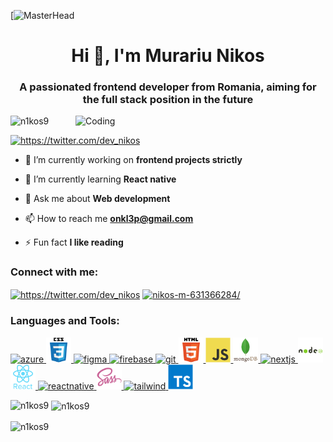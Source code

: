 [![MasterHead]([[https://1.bp.blogspot.com/-7A4WynwLsMw/XbBpCXG8fHI/AAAAAAAAMt4/uOa1bpLskYgrwGbllhSu2SDj_Mig8SXJQCLcBGAsYHQ/s1600/2000_600px.gif](https://user-images.githubusercontent.com/95478989/198955082-6e78ebb5-e1e4-49f9-8d32-6e5af3984dcd.gif)](https://user-images.githubusercontent.com/95478989/198955082-6e78ebb5-e1e4-49f9-8d32-6e5af3984dcd.gif))
<h1 align="center">Hi 👋, I'm Murariu Nikos</h1>
<h3 align="center">A passionated frontend developer from Romania, aiming for the full stack position in the future</h3>
<img align="right" alt="Coding" width="400" src="https://cdn.dribbble.com/users/638428/screenshots/3641004/code2.gif">

<p align="left"> <img src="https://komarev.com/ghpvc/?username=n1kos9&label=Profile%20views&color=0e75b6&style=flat" alt="n1kos9" /> </p>

<p align="left"> <a href="https://twitter.com/https://twitter.com/dev_nikos" target="blank"><img src="https://img.shields.io/twitter/follow/https://twitter.com/dev_nikos?logo=twitter&style=for-the-badge" alt="https://twitter.com/dev_nikos" /></a> </p>

- 🔭 I’m currently working on **frontend projects strictly**

- 🌱 I’m currently learning **React native**

- 💬 Ask me about **Web development**

- 📫 How to reach me **onkl3p@gmail.com**

- ⚡ Fun fact **I like reading**

<h3 align="left">Connect with me:</h3>
<p align="left">
<a href="https://twitter.com/https://twitter.com/dev_nikos" target="blank"><img align="center" src="https://raw.githubusercontent.com/rahuldkjain/github-profile-readme-generator/master/src/images/icons/Social/twitter.svg" alt="https://twitter.com/dev_nikos" height="30" width="40" /></a>
<a href="https://linkedin.com/in/nikos-m-631366284/" target="blank"><img align="center" src="https://raw.githubusercontent.com/rahuldkjain/github-profile-readme-generator/master/src/images/icons/Social/linked-in-alt.svg" alt="nikos-m-631366284/" height="30" width="40" /></a>
</p>

<h3 align="left">Languages and Tools:</h3>
<p align="left"> <a href="https://azure.microsoft.com/en-in/" target="_blank" rel="noreferrer"> <img src="https://www.vectorlogo.zone/logos/microsoft_azure/microsoft_azure-icon.svg" alt="azure" width="40" height="40"/> </a> <a href="https://www.w3schools.com/css/" target="_blank" rel="noreferrer"> <img src="https://raw.githubusercontent.com/devicons/devicon/master/icons/css3/css3-original-wordmark.svg" alt="css3" width="40" height="40"/> </a> <a href="https://www.figma.com/" target="_blank" rel="noreferrer"> <img src="https://www.vectorlogo.zone/logos/figma/figma-icon.svg" alt="figma" width="40" height="40"/> </a> <a href="https://firebase.google.com/" target="_blank" rel="noreferrer"> <img src="https://www.vectorlogo.zone/logos/firebase/firebase-icon.svg" alt="firebase" width="40" height="40"/> </a> <a href="https://git-scm.com/" target="_blank" rel="noreferrer"> <img src="https://www.vectorlogo.zone/logos/git-scm/git-scm-icon.svg" alt="git" width="40" height="40"/> </a> <a href="https://www.w3.org/html/" target="_blank" rel="noreferrer"> <img src="https://raw.githubusercontent.com/devicons/devicon/master/icons/html5/html5-original-wordmark.svg" alt="html5" width="40" height="40"/> </a> <a href="https://developer.mozilla.org/en-US/docs/Web/JavaScript" target="_blank" rel="noreferrer"> <img src="https://raw.githubusercontent.com/devicons/devicon/master/icons/javascript/javascript-original.svg" alt="javascript" width="40" height="40"/> </a> <a href="https://www.mongodb.com/" target="_blank" rel="noreferrer"> <img src="https://raw.githubusercontent.com/devicons/devicon/master/icons/mongodb/mongodb-original-wordmark.svg" alt="mongodb" width="40" height="40"/> </a> <a href="https://nextjs.org/" target="_blank" rel="noreferrer"> <img src="https://cdn.worldvectorlogo.com/logos/nextjs-2.svg" alt="nextjs" width="40" height="40"/> </a> <a href="https://nodejs.org" target="_blank" rel="noreferrer"> <img src="https://raw.githubusercontent.com/devicons/devicon/master/icons/nodejs/nodejs-original-wordmark.svg" alt="nodejs" width="40" height="40"/> </a> <a href="https://reactjs.org/" target="_blank" rel="noreferrer"> <img src="https://raw.githubusercontent.com/devicons/devicon/master/icons/react/react-original-wordmark.svg" alt="react" width="40" height="40"/> </a> <a href="https://reactnative.dev/" target="_blank" rel="noreferrer"> <img src="https://reactnative.dev/img/header_logo.svg" alt="reactnative" width="40" height="40"/> </a> <a href="https://sass-lang.com" target="_blank" rel="noreferrer"> <img src="https://raw.githubusercontent.com/devicons/devicon/master/icons/sass/sass-original.svg" alt="sass" width="40" height="40"/> </a> <a href="https://tailwindcss.com/" target="_blank" rel="noreferrer"> <img src="https://www.vectorlogo.zone/logos/tailwindcss/tailwindcss-icon.svg" alt="tailwind" width="40" height="40"/> </a> <a href="https://www.typescriptlang.org/" target="_blank" rel="noreferrer"> <img src="https://raw.githubusercontent.com/devicons/devicon/master/icons/typescript/typescript-original.svg" alt="typescript" width="40" height="40"/> </a> </p>

<p><img align="left" src="https://github-readme-stats.vercel.app/api/top-langs?username=n1kos9&show_icons=true&locale=en&layout=compact" alt="n1kos9" /></p>

<p>&nbsp;<img align="center" src="https://github-readme-stats.vercel.app/api?username=n1kos9&show_icons=true&locale=en" alt="n1kos9" /></p>

<p><img align="center" src="https://github-readme-streak-stats.herokuapp.com/?user=n1kos9&" alt="n1kos9" /></p>
